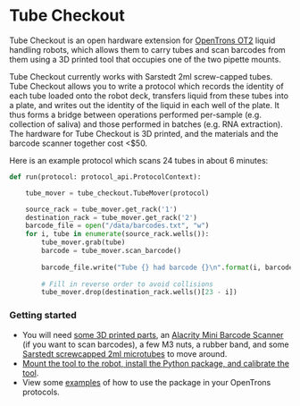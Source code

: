 # Tube Checkout

Tube Checkout is an open hardware extension for [OpenTrons OT2](http://opentrons.com) liquid handling robots, which allows them to carry tubes and scan barcodes from them using a 3D printed tool that occupies one of the two pipette mounts.

Tube Checkout currently works with Sarstedt 2ml screw-capped tubes. Tube Checkout allows you to write a protocol which records the identity of each tube loaded onto the robot deck, transfers liquid from these tubes into a plate, and writes out the identity of the liquid in each well of the plate. It thus forms a bridge between operations performed per-sample (e.g. collection of saliva) and those performed in batches (e.g. RNA extraction). The hardware for Tube Checkout is 3D printed, and the materials and the barcode scanner together cost <$50.

Here is an example protocol which scans 24 tubes in about 6 minutes:

```py
def run(protocol: protocol_api.ProtocolContext):

    tube_mover = tube_checkout.TubeMover(protocol)

    source_rack = tube_mover.get_rack('1')
    destination_rack = tube_mover.get_rack('2')
    barcode_file = open("/data/barcodes.txt", "w") 
    for i, tube in enumerate(source_rack.wells()):
        tube_mover.grab(tube)
        barcode = tube_mover.scan_barcode()
        
        barcode_file.write("Tube {} had barcode {}\n".format(i, barcode))
        
        # Fill in reverse order to avoid collisions
        tube_mover.drop(destination_rack.wells()[23 - i])
```


### Getting started
- You will need [some 3D printed parts](3D_Printing/README.md), an [Alacrity Mini Barcode Scanner](https://www.amazon.co.uk/gp/product/B07CXXVLSD/ref=ppx_yo_dt_b_asin_title_o05_s00?ie=UTF8&psc=1) (if you want to scan barcodes), a few M3 nuts, a rubber band, and some [Sarstedt screwcapped 2ml microtubes](https://www.fishersci.com/shop/products/2ml-sc-mtube-cbs-gwb-st-cs1000/50809242) to move around.
- [Mount the tool to the robot, install the Python package, and calibrate the tool](Installation.md).
- View some [examples](Examples.md) of how to use the package in your OpenTrons protocols.
